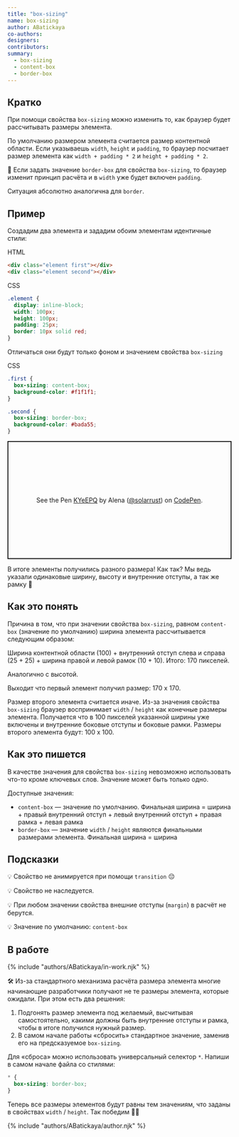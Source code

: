 ```yaml
---
title: "box-sizing"
name: box-sizing
author: ABatickaya
co-authors:
designers:
contributors:
summary:
  - box-sizing
  - content-box
  - border-box
---
```


## Кратко

При помощи свойства `box-sizing` можно изменить то, как браузер будет рассчитывать размеры элемента.

По умолчанию размером элемента считается размер контентной области. Если указываешь `width`, `height` и `padding`, то браузер посчитает размер элемента как `width + padding * 2` и `height + padding * 2`.

🤖 Если задать значение `border-box` для свойства `box-sizing`, то браузер изменит принцип расчёта и в `width` уже будет включен `padding`.

Ситуация абсолютно аналогична для `border`.

## Пример

Создадим два элемента и зададим обоим элементам идентичные стили:

HTML

```html
<div class="element first"></div>
<div class="element second"></div>
```

CSS

```css
.element {
  display: inline-block;
  width: 100px;
  height: 100px;
  padding: 25px;
  border: 10px solid red;
}
```

Отличаться они будут только фоном и значением свойства `box-sizing`

CSS

```css
.first {
  box-sizing: content-box;
  background-color: #f1f1f1;
}

.second {
  box-sizing: border-box;
  background-color: #bada55;
}
```

<p class="codepen" data-height="265" data-theme-id="light" data-default-tab="css,result" data-user="solarrust" data-slug-hash="KYeEPQ" style="height: 265px; box-sizing: border-box; display: flex; align-items: center; justify-content: center; border: 2px solid; margin: 1em 0; padding: 1em;" data-pen-title="KYeEPQ">
  <span>See the Pen <a href="https://codepen.io/solarrust/pen/KYeEPQ">
  KYeEPQ</a> by Alena (<a href="https://codepen.io/solarrust">@solarrust</a>)
  on <a href="https://codepen.io">CodePen</a>.</span>
</p>
<script async src="https://static.codepen.io/assets/embed/ei.js"></script>

В итоге элементы получились разного размера! Как так? Мы ведь указали одинаковые ширину, высоту и внутренние отступы, а так же рамку 🤔

## Как это понять

Причина в том, что при значении свойства `box-sizing`, равном `content-box` (значение по умолчанию) ширина элемента рассчитывается следующим образом:

Ширина контентной области (100) + внутренний отступ слева и справа (25 + 25) + ширина правой и левой рамок (10 + 10). Итого: 170 пикселей.

Аналогично с высотой.

Выходит что первый элемент получил размер: 170 х 170.

Размер второго элемента считается иначе. Из-за значения свойства `box-sizing` браузер воспринимает `width` / `height` как конечные размеры элемента. Получается что в 100 пикселей указанной ширины уже включены и внутренние боковые отступы и боковые рамки. Размеры второго элемента будут: 100 х 100.

## Как это пишется

В качестве значения для свойства `box-sizing` невозможно использовать что-то кроме ключевых слов. Значение может быть только одно.

Доступные значения:

- `content-box` — значение по умолчанию. Финальная ширина = ширина + правый внутренний отступ + левый внутренний отступ + правая рамка + левая рамка
- `border-box` — значение `width` / `height` являются финальными размерами элемента. Финальная ширина = ширина

## Подсказки

💡 Свойство не анимируется при помощи `transition` 😔

💡 Свойство не наследуется.

💡 При любом значении свойства внешние отступы (`margin`) в расчёт не берутся.

💡 Значение по умолчанию: `content-box`

## В работе

{% include "authors/ABatickaya/in-work.njk" %}

🛠 Из-за стандартного механизма расчёта размера элемента многие начинающие разработчики получают не те размеры элемента, которые ожидали. При этом есть два решения:

1. Подгонять размер элемента под желаемый, высчитывая самостоятельно, какими должны быть внутренние отступы и рамка, чтобы в итоге получился нужный размер.
2. В самом начале работы «сбросить» стандартное значение, заменив его на предсказуемое `box-sizing`.

Для «сброса» можно использовать универсальный селектор `*`. Напиши в самом начале файла со стилями:

```css
* {
  box-sizing: border-box;
}
```

Теперь все размеры элементов будут равны тем значениям, что заданы в свойствах `width` / `height`. Так победим 🙌🏻

{% include "authors/ABatickaya/author.njk" %}
